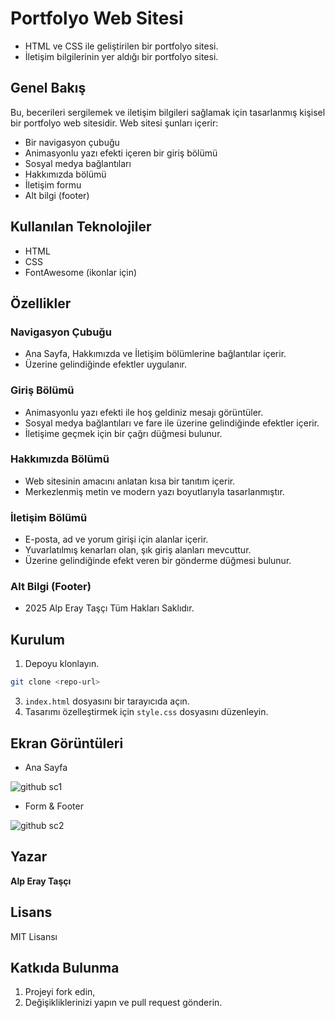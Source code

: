 # Portfolyo Web Sitesi
- HTML ve CSS ile geliştirilen bir portfolyo sitesi.
- İletişim bilgilerinin yer aldığı bir portfolyo sitesi.

## Genel Bakış
Bu, becerileri sergilemek ve iletişim bilgileri sağlamak için tasarlanmış kişisel bir portfolyo web sitesidir. Web sitesi şunları içerir:
- Bir navigasyon çubuğu
- Animasyonlu yazı efekti içeren bir giriş bölümü
- Sosyal medya bağlantıları
- Hakkımızda bölümü
- İletişim formu
- Alt bilgi (footer)

## Kullanılan Teknolojiler
- HTML
- CSS
- FontAwesome (ikonlar için)

## Özellikler
### Navigasyon Çubuğu
- Ana Sayfa, Hakkımızda ve İletişim bölümlerine bağlantılar içerir.
- Üzerine gelindiğinde efektler uygulanır.

### Giriş Bölümü
- Animasyonlu yazı efekti ile hoş geldiniz mesajı görüntüler.
- Sosyal medya bağlantıları ve fare ile üzerine gelindiğinde efektler içerir.
- İletişime geçmek için bir çağrı düğmesi bulunur.

### Hakkımızda Bölümü
- Web sitesinin amacını anlatan kısa bir tanıtım içerir.
- Merkezlenmiş metin ve modern yazı boyutlarıyla tasarlanmıştır.

### İletişim Bölümü
- E-posta, ad ve yorum girişi için alanlar içerir.
- Yuvarlatılmış kenarları olan, şık giriş alanları mevcuttur.
- Üzerine gelindiğinde efekt veren bir gönderme düğmesi bulunur.

### Alt Bilgi (Footer)
- 2025 Alp Eray Taşçı Tüm Hakları Saklıdır.

## Kurulum
1. Depoyu klonlayın.
 ````bash
git clone <repo-url>
````
3. `index.html` dosyasını bir tarayıcıda açın.
4. Tasarımı özelleştirmek için `style.css` dosyasını düzenleyin.

## Ekran Görüntüleri

- Ana Sayfa

![github sc1](https://github.com/user-attachments/assets/d69a29c8-465b-48da-8786-11cc26fb113b)
- Form & Footer

![github sc2](https://github.com/user-attachments/assets/25a94f42-b573-4351-8614-a675064f2f76)

## Yazar
**Alp Eray Taşçı**

## Lisans
MIT Lisansı

## Katkıda Bulunma

1. Projeyi fork edin,
2. Değişikliklerinizi yapın ve pull request gönderin.
